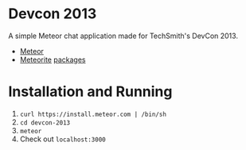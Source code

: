 Devcon 2013
===========

A simple Meteor chat application made for TechSmith's DevCon 2013.

* [Meteor](http://docs.meteor.com)
* [Meteorite](https://github.com/oortbutt/meteorite/) [packages](http://atmosphere.meteor.com)

Installation and Running
========================
1. `curl https://install.meteor.com | /bin/sh`
2. `cd devcon-2013`
3. `meteor`
4. Check out `localhost:3000`
